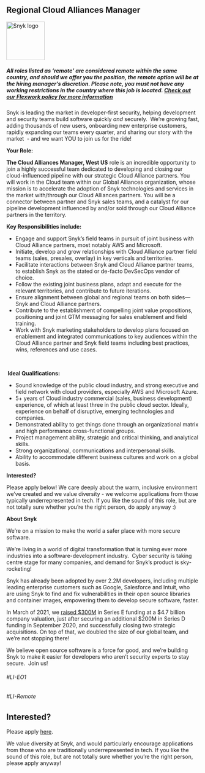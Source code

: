Regional Cloud Alliances Manager
---

<img src="https://res.cloudinary.com/snyk/image/upload/v1537345894/press-kit/brand/logo-black.png" width="100" alt="Snyk logo" />

<h5><span data-sheets-formula-bar-text-style="font-size:13px;color:#000000;font-weight:normal;text-decoration:none;font-family:'Arial';font-style:normal;text-decoration-skip-ink:none;">All roles listed as ‘remote’ are considered remote within the same country, and should we offer you the position, the remote option will be at the hiring manager’s discretion. Please note, you must not have any working restrictions in the country where this job is located. </span><a href="https://snyk.io/blog/introducing-flex-work-the-future-of-work-at-snyk/" target="_blank" data-sheets-formula-bar-text-link="https://snyk.io/blog/introducing-flex-work-the-future-of-work-at-snyk/" data-sheets-formula-bar-text-style="font-size:13px;color:#1155cc;font-weight:normal;text-decoration:underline;font-family:''Arial'';font-style:normal;text-decoration-skip-ink:none;">Check out our Flexwork policy for more information</a></h5>
<p><span style="font-weight: 400;">Snyk is leading the market in developer-first security, helping development and security teams build software quickly </span><em><span style="font-weight: 400;">and</span></em><span style="font-weight: 400;"> securely.&nbsp; We’re growing fast, adding thousands of new users, onboarding new enterprise customers, rapidly expanding our teams every quarter, and sharing our story with the market&nbsp; - and we want YOU to join us for the ride!&nbsp;</span></p>
<p><strong>Your Role:</strong></p>
<p><strong>The Cloud Alliances Manager, West US</strong><span style="font-weight: 400;"> role is an incredible opportunity to join a highly successful team dedicated to developing and closing our cloud-influenced pipeline with our strategic Cloud Alliance partners. You will work in the Cloud team within our Global Alliances organization, whose mission is to accelerate the adoption of Snyk technologies and services in the market with/through our Cloud Alliances partners. You will be a connector between partner and Snyk sales teams, and a catalyst for our pipeline development influenced by and/or sold through our Cloud Alliance partners in the territory.</span></p>
<p><strong>Key Responsibilities include:</strong></p>
<ul>
<li style="font-weight: 400;"><span style="font-weight: 400;">Engage and support Snyk’s field teams in pursuit of joint business with Cloud Alliance partners, most notably AWS and Microsoft.</span></li>
<li style="font-weight: 400;"><span style="font-weight: 400;">Initiate, develop and grow relationships with Cloud Alliance partner field teams (sales, presales, overlay) in key verticals and territories.</span></li>
<li style="font-weight: 400;"><span style="font-weight: 400;">Facilitate interactions between Snyk and Cloud Alliance partner teams, to establish Snyk as the stated or de-facto DevSecOps vendor of choice.</span></li>
<li style="font-weight: 400;"><span style="font-weight: 400;">Follow the existing joint business plans, adapt and execute for the relevant territories, and contribute to future iterations.</span></li>
<li style="font-weight: 400;"><span style="font-weight: 400;">Ensure alignment between global and regional teams on both sides—Snyk and Cloud Alliance partners.</span></li>
<li style="font-weight: 400;"><span style="font-weight: 400;">Contribute to the establishment of compelling joint value propositions, positioning and joint GTM messaging for sales enablement and field training.</span></li>
<li style="font-weight: 400;"><span style="font-weight: 400;">Work with Snyk marketing stakeholders to develop plans focused on enablement and integrated communications to key audiences within the Cloud Alliance partner and Snyk field teams including best practices, wins, references and use cases.</span></li>
</ul>
<p>&nbsp;</p>
<p><strong>&nbsp;Ideal Qualifications:</strong></p>
<ul>
<li style="font-weight: 400;"><span style="font-weight: 400;">Sound knowledge of the public cloud industry, and strong executive and field network with cloud providers, especially AWS and Microsoft Azure.</span></li>
<li style="font-weight: 400;"><span style="font-weight: 400;">5+ years of Cloud industry commercial (sales, business development) experience, of which at least three in the public cloud sector. Ideally, experience on behalf of disruptive, emerging technologies and companies.</span></li>
<li style="font-weight: 400;"><span style="font-weight: 400;">Demonstrated ability to get things done through an organizational matrix and high performance cross-functional groups.</span></li>
<li style="font-weight: 400;"><span style="font-weight: 400;">Project management ability, strategic and critical thinking, and analytical skills.</span></li>
<li style="font-weight: 400;"><span style="font-weight: 400;">Strong organizational, communications and interpersonal skills.</span></li>
<li style="font-weight: 400;"><span style="font-weight: 400;">Ability to accommodate different business cultures and work on a global basis.</span></li>
</ul>
<p><strong>Interested?</strong></p>
<p><span style="font-weight: 400;">Please apply below! We care deeply about the warm, inclusive environment we’ve created and we value diversity - we welcome applications from those typically underrepresented in tech. If you like the sound of this role, but are not totally sure whether you’re the right person, do apply anyway :)</span></p>
<p class="p1"><span class="s1"><strong>About Snyk</strong></span></p>
<p>We’re on a mission to make the world a safer place with more secure software.</p>
<p>We’re living in a world of digital transformation that is turning ever more industries into a software-development industry.&nbsp; Cyber security is taking centre stage for many companies, and demand for Snyk’s product is sky-rocketing!&nbsp;&nbsp;</p>
<p>Snyk has already been adopted by over 2.2M developers, including multiple leading enterprise customers such as Google, Salesforce and Intuit, who are using Snyk to find and fix vulnerabilities in their open source libraries and container images, empowering them to develop secure software, faster.</p>
<p>In March of 2021, we&nbsp;<a href="https://snyk.io/news/snyk-advances-developer-first-security-with-series-e-investment/" target="_blank">raised $300M</a>&nbsp;in Series E funding at a $4.7 billion company valuation, just after securing an additional $200M in Series D funding in September 2020, and successfully closing two strategic acquisitions. On top of that, we doubled the size of our global team, and we’re not stopping there!&nbsp;&nbsp;</p>
<p>We believe open source software is a force for good, and we’re building Snyk to make it easier for developers who aren’t security experts to stay secure.&nbsp; Join us!</p>
<h6>#LI-EO1</h6>
<h6>#LI-Remote</h6>

Interested?
---

Please apply [here](https://boards.greenhouse.io/snyk/jobs/5494265002#app).

We value diversity at Snyk, and would particularly encourage applications from those who are traditionally underrepresented in tech.
If you like the sound of this role, but are not totally sure whether you’re the right person, please apply anyway!
